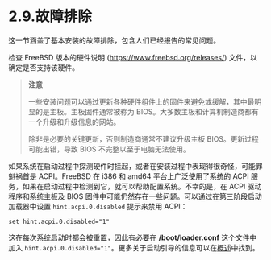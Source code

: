# 2.9.故障排除

这一节涵盖了基本安装的故障排除，包含人们已经报告的常见问题。

检查 FreeBSD 版本的硬件说明 (<https://www.freebsd.org/releases/>) 文件，以确定是否支持该硬件。

> **注意**
>
> 一些安装问题可以通过更新各种硬件组件上的固件来避免或缓解，其中最明显的是主板。主板固件通常被称为 BIOS。大多数主板和计算机制造商都有一个升级和升级信息的网站。
>
> 除非是必要的关键更新，否则制造商通常不建议升级主板 BIOS。更新过程可能出错，导致 BIOS 不完整以至于电脑无法使用。

如果系统在启动过程中探测硬件时挂起，或者在安装过程中表现得很奇怪，可能罪魁祸首是 ACPI。FreeBSD 在 i386 和 amd64 平台上广泛使用了系统的 ACPI 服务，如果在启动过程中检测到它，就可以帮助配置系统。不幸的是，在 ACPI 驱动程序和系统主板及 BIOS 固件中可能仍然存在一些问题。可以通过在第三阶段启动加载器中设置 `hint.acpi.0.disabled` 提示来禁用 ACPI：

```shell-session
set hint.acpi.0.disabled="1"
```

这在每次系统启动时都会被重置，因此有必要在 **/boot/loader.conf** 这个文件中加入 `hint.acpi.0.disabled="1"`。更多关于启动引导的信息可以在[概述](https://docs.freebsd.org/en/books/handbook/boot/index.html#boot-synopsis)中找到。

